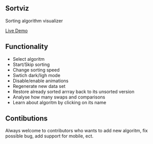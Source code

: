 ## Sortviz

Sorting algorithm visualizer

[Live Demo](https://pheianox-sortviz.netlify.app/)


## Functionality 

* Select algoritm
* Start/Skip sorting
* Change sorting speed
* Swtich dark/ligh mode
* Disable/enable animations
* Regenerate new data set
* Restore already sorted arrray back to its unsorted version
* Analyse how many swaps and comparisons
* Learn about algoritm by clicking on its name

## Contibutions

Always welcome to contributors who wants to add new algoritm, fix possible bug, add support for mobile, ect.
